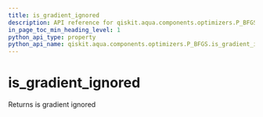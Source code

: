 ```yaml
---
title: is_gradient_ignored
description: API reference for qiskit.aqua.components.optimizers.P_BFGS.is_gradient_ignored
in_page_toc_min_heading_level: 1
python_api_type: property
python_api_name: qiskit.aqua.components.optimizers.P_BFGS.is_gradient_ignored
---
```


# is\_gradient\_ignored

Returns is gradient ignored

